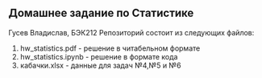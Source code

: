 ## Домашнее задание по Статистике
Гусев Владислав, БЭК212
Репозиторий состоит из следующих файлов:
1. hw_statistics.pdf - решение в читабельном формате
2. hw_statistics.ipynb - решение в формате кода
3. кабачки.xlsx - данные для задач №4,№5 и №6
